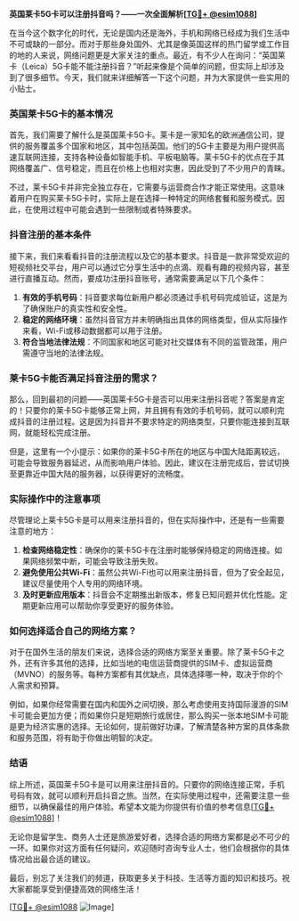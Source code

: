 **英国莱卡5G卡可以注册抖音吗？——一次全面解析[[TG💪+ @esim1088](https://t.me/s/esim1088)]**

在当今这个数字化的时代，无论是国内还是海外，手机和网络已经成为我们生活中不可或缺的一部分。而对于那些身处国外、尤其是像英国这样的热门留学或工作目的地的人来说，网络问题更是大家关注的重点。最近，有不少人在询问：“英国莱卡（Leica）5G卡能不能注册抖音？”听起来像是个简单的问题，但实际上却涉及到了很多细节。今天，我们就来详细解答一下这个问题，并为大家提供一些实用的小贴士。

### 英国莱卡5G卡的基本情况

首先，我们需要了解什么是英国莱卡5G卡。莱卡是一家知名的欧洲通信公司，提供的服务覆盖多个国家和地区，其中包括英国。他们的5G卡主要是为用户提供高速互联网连接，支持各种设备如智能手机、平板电脑等。莱卡5G卡的优点在于其网络覆盖广、信号稳定，而且在价格上也相对实惠，因此受到了不少用户的青睐。

不过，莱卡5G卡并非完全独立存在，它需要与运营商合作才能正常使用。这意味着用户在购买莱卡5G卡时，实际上是在选择一种特定的网络套餐和服务模式。因此，在使用过程中可能会遇到一些限制或者特殊要求。

### 抖音注册的基本条件

接下来，我们来看看抖音的注册流程以及它的基本要求。抖音是一款非常受欢迎的短视频社交平台，用户可以通过它分享生活中的点滴、观看有趣的视频内容，甚至进行直播互动。然而，要成功注册抖音账号，通常需要满足以下几个条件：

1. **有效的手机号码**：抖音要求每位新用户都必须通过手机号码完成验证，这是为了确保账户的真实性和安全性。
2. **稳定的网络环境**：虽然抖音官方并未明确指出具体的网络类型，但从实际操作来看，Wi-Fi或移动数据都可以用于注册。
3. **符合当地法律法规**：不同国家和地区可能对社交媒体有不同的监管政策，用户需遵守当地的法律法规。

### 莱卡5G卡能否满足抖音注册的需求？

那么，回到最初的问题——英国莱卡5G卡是否可以用来注册抖音呢？答案是肯定的！只要你的莱卡5G卡能够正常上网，并且拥有有效的手机号码，就可以顺利完成抖音的注册过程。这是因为抖音并不要求特定的网络类型，只要你能连接到互联网，就能轻松完成注册。

但是，这里有一个小提示：如果你的莱卡5G卡所在的地区与中国大陆距离较远，可能会导致服务器延迟，从而影响用户体验。因此，建议在注册完成后，尝试切换至更靠近中国大陆的服务器，以获得更好的流畅度。

### 实际操作中的注意事项

尽管理论上莱卡5G卡是可以用来注册抖音的，但在实际操作中，还是有一些需要注意的地方：

1. **检查网络稳定性**：确保你的莱卡5G卡在注册时能够保持稳定的网络连接。如果网络频繁中断，可能会导致注册失败。
2. **避免使用公共Wi-Fi**：虽然公共Wi-Fi也可以用来注册抖音，但为了安全起见，建议尽量使用个人专用的网络环境。
3. **及时更新应用版本**：抖音会不定期推出新版本，修复已知问题并优化性能。定期更新应用可以帮助你享受更好的服务体验。

### 如何选择适合自己的网络方案？

对于在国外生活的朋友们来说，选择合适的网络方案至关重要。除了莱卡5G卡之外，还有许多其他的选择，比如当地的电信运营商提供的SIM卡、虚拟运营商（MVNO）的服务等。每种方案都有其优缺点，具体选择哪一种，取决于你的个人需求和预算。

例如，如果你经常需要在国内和国外之间切换，那么考虑使用支持国际漫游的SIM卡可能会更加方便；而如果你只是短期旅行或居住，那么购买一张本地SIM卡可能是更为经济实惠的选择。无论如何，提前做好功课，了解清楚各种方案的具体条款和服务范围，将有助于你做出明智的决定。

### 结语

综上所述，英国莱卡5G卡是可以用来注册抖音的。只要你的网络连接正常，手机号码有效，就可以顺利开启抖音之旅。当然，在实际使用过程中，还需要注意一些细节，以确保最佳的用户体验。希望本文能为你提供有价值的参考信息[[TG💪+ @esim1088](https://t.me/s/esim1088)]！

无论你是留学生、商务人士还是旅游爱好者，选择合适的网络方案都是必不可少的一环。如果你对这方面有任何疑问，欢迎随时咨询专业人士，他们会根据你的具体情况给出最合适的建议。

最后，别忘了关注我们的频道，获取更多关于科技、生活等方面的知识和技巧。祝大家都能享受到便捷高效的网络生活！

[[TG💪+ @esim1088](https://t.me/s/esim1088) ![Image](https://i.postimg.cc/4NQfJmqS/Snipaste-2025-05-13-00-14-12.png)]